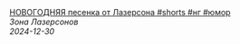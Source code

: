 <!--2024-12-30 09:00:02-->
<div class="yb">
  <a class="nodecor" href="/index.html?eda/novogodnyaya_pesenka_ot_lazersona_shorts_ng_jumor">
    <img class="preview" data-videoid="1RqfBe5TfX4" src="https://i2.ytimg.com/vi/1RqfBe5TfX4/hqdefault.jpg" align="middle" alt="">
  </a>
  <div class="inlbl text">
    <a class="nodecor" href="/index.html?eda/novogodnyaya_pesenka_ot_lazersona_shorts_ng_jumor">НОВОГОДНЯЯ песенка от Лазерсона #shorts  #нг #юмор</a><br>
    <i class="smaller2">Зона Лазерсoнов</i><br>
    <i class="smaller3">2024-12-30</i>
  </div>
</div>
